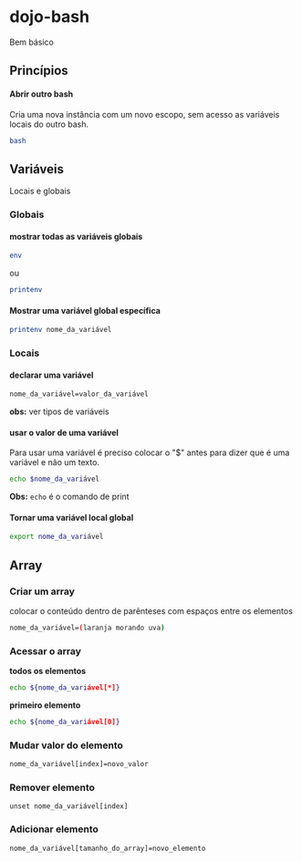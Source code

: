 # dojo-bash

Bem básico

## Princípios

#### Abrir outro bash

Cria uma nova instância com um novo escopo, sem acesso as variáveis locais do outro bash.

```bash
bash
```

## Variáveis

Locais e globais

### Globais

#### mostrar todas as variáveis globais

```bash
env
```

ou

```bash
printenv
```

#### Mostrar uma variável global específica

```bash
printenv nome_da_variável
```

### Locais

#### declarar uma variável

```bash
nome_da_variável=valor_da_variável
```

**obs:** ver tipos de variáveis

#### usar o valor de uma variável

Para usar uma variável é preciso colocar o "$" antes para dizer que é uma variável e não um texto.

```bash
echo $nome_da_variável
```

**Obs:** `echo` é o comando de print

#### Tornar uma variável local global

```bash
export nome_da_variável
```

## Array

### Criar um array

colocar o conteúdo dentro de parênteses com espaços entre os elementos

```bash
nome_da_variável=(laranja morando uva)
```

### Acessar o array

**todos os elementos**
```bash
echo ${nome_da_variável[*]}
```

**primeiro elemento**
```bash
echo ${nome_da_variável[0]}
```

### Mudar valor do elemento

```bash
nome_da_variável[index]=novo_valor
```

### Remover elemento

```
unset nome_da_variável[index]
```

### Adicionar elemento

```
nome_da_variável[tamanho_do_array]=novo_elemento
```
